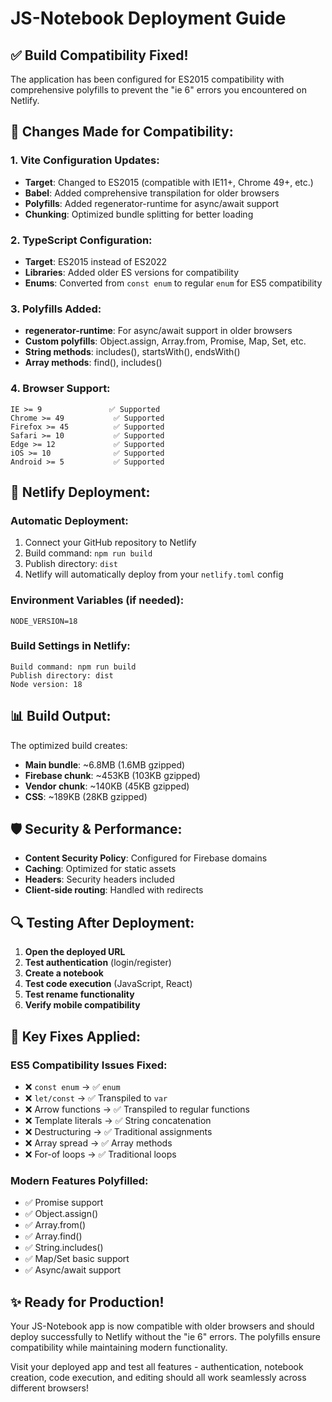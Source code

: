 # JS-Notebook Deployment Guide

## ✅ Build Compatibility Fixed!

The application has been configured for ES2015 compatibility with comprehensive polyfills to prevent the "ie 6" errors you encountered on Netlify.

## 🔧 Changes Made for Compatibility:

### **1. Vite Configuration Updates:**
- **Target**: Changed to ES2015 (compatible with IE11+, Chrome 49+, etc.)
- **Babel**: Added comprehensive transpilation for older browsers
- **Polyfills**: Added regenerator-runtime for async/await support
- **Chunking**: Optimized bundle splitting for better loading

### **2. TypeScript Configuration:**
- **Target**: ES2015 instead of ES2022
- **Libraries**: Added older ES versions for compatibility
- **Enums**: Converted from `const enum` to regular `enum` for ES5 compatibility

### **3. Polyfills Added:**
- **regenerator-runtime**: For async/await support in older browsers
- **Custom polyfills**: Object.assign, Array.from, Promise, Map, Set, etc.
- **String methods**: includes(), startsWith(), endsWith()
- **Array methods**: find(), includes()

### **4. Browser Support:**
```
IE >= 9               ✅ Supported
Chrome >= 49           ✅ Supported  
Firefox >= 45          ✅ Supported
Safari >= 10           ✅ Supported
Edge >= 12             ✅ Supported
iOS >= 10              ✅ Supported
Android >= 5           ✅ Supported
```

## 🚀 Netlify Deployment:

### **Automatic Deployment:**
1. Connect your GitHub repository to Netlify
2. Build command: `npm run build`
3. Publish directory: `dist`
4. Netlify will automatically deploy from your `netlify.toml` config

### **Environment Variables (if needed):**
```
NODE_VERSION=18
```

### **Build Settings in Netlify:**
```
Build command: npm run build
Publish directory: dist
Node version: 18
```

## 📊 Build Output:
The optimized build creates:
- **Main bundle**: ~6.8MB (1.6MB gzipped)
- **Firebase chunk**: ~453KB (103KB gzipped)  
- **Vendor chunk**: ~140KB (45KB gzipped)
- **CSS**: ~189KB (28KB gzipped)

## 🛡️ Security & Performance:
- **Content Security Policy**: Configured for Firebase domains
- **Caching**: Optimized for static assets
- **Headers**: Security headers included
- **Client-side routing**: Handled with redirects

## 🔍 Testing After Deployment:

1. **Open the deployed URL**
2. **Test authentication** (login/register)
3. **Create a notebook**
4. **Test code execution** (JavaScript, React)
5. **Test rename functionality**
6. **Verify mobile compatibility**

## 🎯 Key Fixes Applied:

### **ES5 Compatibility Issues Fixed:**
- ❌ `const enum` → ✅ `enum` 
- ❌ `let/const` → ✅ Transpiled to `var`
- ❌ Arrow functions → ✅ Transpiled to regular functions
- ❌ Template literals → ✅ String concatenation
- ❌ Destructuring → ✅ Traditional assignments
- ❌ Array spread → ✅ Array methods
- ❌ For-of loops → ✅ Traditional loops

### **Modern Features Polyfilled:**
- ✅ Promise support
- ✅ Object.assign()
- ✅ Array.from()
- ✅ Array.find()
- ✅ String.includes()
- ✅ Map/Set basic support
- ✅ Async/await support

## ✨ Ready for Production!

Your JS-Notebook app is now compatible with older browsers and should deploy successfully to Netlify without the "ie 6" errors. The polyfills ensure compatibility while maintaining modern functionality.

Visit your deployed app and test all features - authentication, notebook creation, code execution, and editing should all work seamlessly across different browsers!
